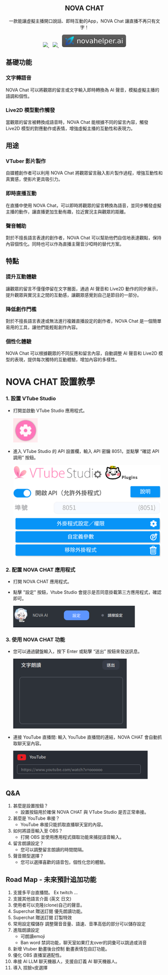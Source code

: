 <p align="center">
  <h2 align="center">NOVA CHAT</h2>
  <p align="center">
    一款能讓虛擬主播開口說話、即時互動的App，NOVA Chat 讓直播不再只有文字！<br>
  </p>
  <p align="center">
    <a href="https://discord.gg/GvX9sM3Z">
        <img src = "https://dcbadge.limes.pink/api/server/GvX9sM3Z?style=flat">
    </a>
    &ensp;
    <a href="https://twitter.com/nova_assistant/">
        <img src = "https://img.shields.io/twitter/follow/nova_assistant">
    </a>
    &ensp;
    <a href="https://novahelper.ai/">
        <img src = "nova-ai.svg">
    </a>
  </p>
</p>

## 基礎功能

### 文字轉語音
NOVA Chat 可以將觀眾的留言或文字輸入即時轉換為 AI 聲音，模擬虛擬主播的語調和個性。

### Live2D 模型動作觸發
當觀眾的留言被轉換成語音時，NOVA Chat 能根據不同的留言內容，觸發 Live2D 模型的對應動作或表情，增強虛擬主播的互動性和表現力。

## 用途

### VTuber 影片製作
自媒體創作者可以利用 NOVA Chat 將觀眾留言融入影片製作過程，增強互動性和真實感，使影片更具吸引力。

### 即時直播互動
在直播中使用 NOVA Chat，可以即時將觀眾的留言轉換為語音，並同步觸發虛擬主播的動作，讓直播更加生動有趣，拉近實況主與觀眾的距離。

### 聲音輔助
對於不擅長語言表達的創作者，NOVA Chat 可以幫助他們自信地表達觀點，保持內容個性化。同時也可以作為直播主聲音沙啞時的替代方案。

## 特點

### 提升互動體驗
讓觀眾的留言不僅僅停留在文字層面，通過 AI 聲音和 Live2D 動作的同步展示，提升觀眾與實況主之間的互動感，讓觀眾感覺到自己是節目的一部分。

### 降低創作門檻
對於不擅長語言表達或無法進行複雜直播設定的創作者，NOVA Chat 是一個簡單易用的工具，讓他們能輕鬆創作內容。

### 個性化體驗
NOVA Chat 可以根據觀眾的不同反應和留言內容，自動調整 AI 聲音和 Live2D 模型的表現，提供每次獨特的互動體驗，增加內容的多樣性。

# NOVA CHAT 設置教學

### 1. 設置 VTube Studio
+ 打開並啟動 VTube Studio 應用程式。

  ![vTube icon](vTube.png)
+ 進入 VTube Studio 的 API 設置欄，輸入 API 密鑰 8051，並點擊 “確認 API 調用” 按鈕。

  ![vTube Setting](vTube-setting.png)
### 2. 配置 NOVA CHAT 應用程式
+ 打開 NOVA CHAT 應用程式。
+ 點擊 "設定" 按鈕，Vtube Studio 會提示是否同意掛載第三方應用程式，確認即可。
  
  ![Nova Setting](Nova-setting.png)
### 3. 使用 NOVA CHAT 功能
+ 您可以通過鍵盤輸入，按下 Enter 或點擊 “送出” 按鈕來發送訊息。

  ![Text Input](text-input.png)
+ 連接 YouTube 直播間: 輸入 YouTube 直播間的連結，NOVA CHAT 會自動抓取聊天室內容。

  ![YT Setting](yt-setting.png)
## Q&A
  1. 甚麼是設置按鈕？
      + 設置按鈕用於確保 NOVA CHAT 與 VTube Studio 是否正常串接。
  2. 甚麼是 YouTube 串接？
      + YouTube 串接只能抓取直播聊天室的內容。
  3. 如何將語音輸入至 OBS？
      + 打開 OBS 並使用應用程式擷取功能來捕捉語音輸入。
  4. 留言朗讀設定？
      + 您可以調整留言朗讀的時間間隔。
  5. 聲音類型選擇？
      + 您可以選擇喜歡的語音包，個性化您的體驗。
## Road Map - 未來預計追加功能
  1. 支援多平台直播間。 Ex twitch ...
  2. 支援其他語言介面 (英文 日文) 
  3. 使用者可以克隆(clone)自己的聲音。
  4. Superchat 贈送訂閱 優先朗讀功能。
  5. Superchat 贈送訂閱 訂製特效
  6. 常用設定檔儲存 調整聲音音量、語速、音準高低的部分可以儲存設定
  7. 進階朗讀設定
      + 可朗讀emoji
      + Ban word 禁詞功能，聊天室如果打太over的詞彙可以跳過或消音
  8. 新增 Vtuber 動畫後台控制 動畫表情包自訂功能。
  9. 優化 OBS 直播室適配性。
  10. 串接 AI LLM 聊天機器人，支援自訂義 AI 聊天機器人。
  11. 導入 捏臉v皮選擇
